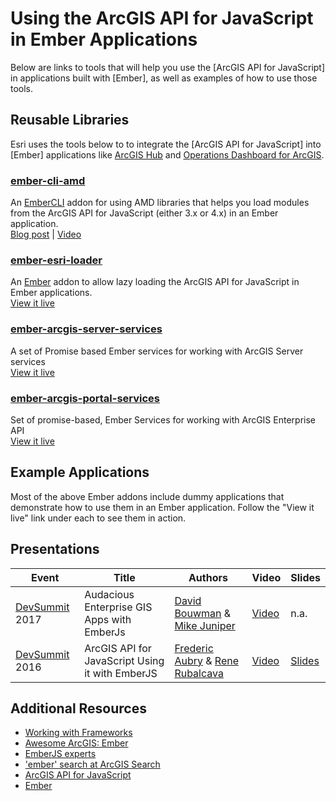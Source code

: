 # Using the ArcGIS API for JavaScript in Ember Applications

Below are links to tools that will help you use the [ArcGIS API for JavaScript] in applications built with [Ember], as well as examples of how to use those tools.

## Reusable Libraries
Esri uses the tools below to to integrate the [ArcGIS API for JavaScript] into [Ember] applications like [ArcGIS Hub](https://hub.arcgis.com/) and [Operations Dashboard for ArcGIS](https://doc.arcgis.com/en/operations-dashboard/).

### [ember-cli-amd](https://github.com/Esri/ember-cli-amd)
An [EmberCLI](https://ember-cli.com/) addon for using AMD libraries that helps you load modules from the ArcGIS API for JavaScript (either 3.x or 4.x) in an Ember application.
<br />[Blog post](http://odoe.net/blog/ember-with-arcgis-api-for-javascript/) | [Video](https://www.youtube.com/watch?v=9wbGhr6wdwE)

### [ember-esri-loader](https://github.com/Esri/ember-esri-loader/)
An [Ember](https://ember-cli.com/) addon to allow lazy loading the ArcGIS API for JavaScript in Ember applications.
<br />[View it live](http://ember-esri-loader.surge.sh/)

### [ember-arcgis-server-services](https://github.com/Esri/ember-arcgis-server-services)
A set of Promise based Ember services for working with ArcGIS Server services
<br />[View it live](http://ember-arcgis-server-services.surge.sh/)

### [ember-arcgis-portal-services](https://github.com/Esri/ember-arcgis-portal-services)
Set of promise-based, Ember Services for working with ArcGIS Enterprise API
<br />[View it live](https://eapsprod.surge.sh)

## Example Applications

Most of the above Ember addons include dummy applications that demonstrate how to use them in an Ember application. Follow the "View it live" link under each to see them in action.

## Presentations

|Event|Title|Authors|Video|Slides|
|---|---|---|---|---|
|[DevSummit](http://www.esri.com/events/devsummit) 2017|Audacious Enterprise GIS Apps with EmberJs|[David Bouwman](https://esri-es.github.io/arcgis-experts/#expert=dave-bouwman) & [Mike Juniper](https://esri-es.github.io/arcgis-experts/#expert=mike-juniper)|[Video](https://youtu.be/7Bvr7cEQNCg)|n.a.|
|[DevSummit](http://www.esri.com/events/devsummit) 2016|ArcGIS API for JavaScript Using it with EmberJS|[Frederic Aubry](https://esri-es.github.io/arcgis-experts/#expert=frederic-aubry) & [Rene Rubalcava](https://esri-es.github.io/arcgis-experts/#expert=rene-rubalcava)|[Video](http://www.esri.com/videos/watch?videoid=5026&channelid=LegacyVideo&isLegacy=true&title=arcgis-api-for-javascript-using-it-with-emberjs)|[Slides](http://proceedings.esri.com/library/userconf/devsummit16/papers/dev_int_186.pdf)

## Additional Resources
 - [Working with Frameworks](../)
 - [Awesome ArcGIS: Ember ](https://esri-es.github.io/awesome-arcgis/front-end/technologies/ember/)
 - [EmberJS experts](https://esri-es.github.io/arcgis-experts/?topic=EmberJS)
 - ['ember' search at ArcGIS Search](https://esri-es.github.io/arcgis-search/?search=emberjs)
 - [ArcGIS API for JavaScript](https://developers.arcgis.com/javascript/)
 - [Ember](http://emberjs.com/)
